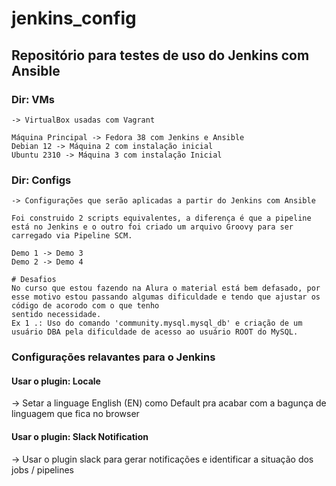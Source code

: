 # jenkins_config

## Repositório para testes de uso do Jenkins com Ansible


### Dir: VMs 
    -> VirtualBox usadas com Vagrant

    Máquina Principal -> Fedora 38 com Jenkins e Ansible
    Debian 12 -> Máquina 2 com instalação inicial
    Ubuntu 2310 -> Máquina 3 com instalação Inicial


### Dir: Configs 
    -> Configurações que serão aplicadas a partir do Jenkins com Ansible

    Foi construido 2 scripts equivalentes, a diferença é que a pipeline está no Jenkins e o outro foi criado um arquivo Groovy para ser carregado via Pipeline SCM.

    Demo 1 -> Demo 3
    Demo 2 -> Demo 4

    # Desafios
    No curso que estou fazendo na Alura o material está bem defasado, por esse motivo estou passando algumas dificuldade e tendo que ajustar os código de acorodo com o que tenho
    sentido necessidade.
    Ex 1 .: Uso do comando 'community.mysql.mysql_db' e criação de um usuário DBA pela dificuldade de acesso ao usuário ROOT do MySQL.

### Configurações relavantes para o Jenkins

#### Usar o plugin: Locale
  -> Setar a linguage English (EN) como Default pra acabar com a bagunça de linguagem que fica no browser

#### Usar o plugin: Slack Notification
  -> Usar o plugin slack para gerar notificações e identificar a situação dos jobs / pipelines